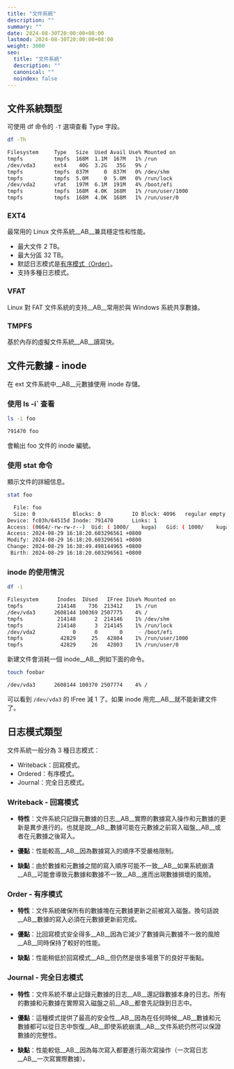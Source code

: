 ```yaml
---
title: "文件系統"
description: ""
summary: ""
date: 2024-08-30T20:00:00+08:00
lastmod: 2024-08-30T20:00:00+08:00
weight: 3000
seo:
  title: "文件系統"
  description: ""
  canonical: ""
  noindex: false
---
```


## 文件系統類型

可使用 df 命令的 `-T` 選項查看 Type 字段。

```bash {frame="none"}
df -Th
```

```bash {frame="none"}
Filesystem     Type   Size  Used Avail Use% Mounted on
tmpfs          tmpfs  168M  1.1M  167M   1% /run
/dev/vda3      ext4    40G  3.2G   35G   9% /
tmpfs          tmpfs  837M     0  837M   0% /dev/shm
tmpfs          tmpfs  5.0M     0  5.0M   0% /run/lock
/dev/vda2      vfat   197M  6.1M  191M   4% /boot/efi
tmpfs          tmpfs  168M  4.0K  168M   1% /run/user/1000
tmpfs          tmpfs  168M  4.0K  168M   1% /run/user/0
```

### EXT4

最常用的 Linux 文件系統__AB__兼具穩定性和性能。

* 最大文件 2 TB。
* 最大分區 32 TB。
* 默認日志模式是[有序模式（Order）](di-ba-zhang-wen-jian-xi-tong.md#order-you-xu-mo-shi)。
* 支持多種日志模式。

### VFAT

Linux 對 FAT 文件系統的支持__AB__常用於與 Windows 系統共享數據。

### TMPFS

基於內存的虛擬文件系統__AB__讀寫快。

## 文件元數據 - inode

在 ext 文件系統中__AB__元數據使用 inode 存儲。

### 使用 ls -i` 查看

```bash {frame="none"}
ls -i foo
```

```bash {frame="none"}
791470 foo
```

會輸出 foo 文件的 inode 編號。

### 使用 stat 命令

顯示文件的詳細信息。

```bash {frame="none"}
stat foo
```

```bash {frame="none"}
  File: foo
  Size: 0            Blocks: 0          IO Block: 4096   regular empty file
Device: fc03h/64515d Inode: 791470      Links: 1
Access: (0664/-rw-rw-r--)  Uid: ( 1000/    kuga)   Gid: ( 1000/    kuga)
Access: 2024-08-29 16:18:20.603296561 +0800
Modify: 2024-08-29 16:18:20.603296561 +0800
Change: 2024-08-29 16:38:49.498144965 +0800
 Birth: 2024-08-29 16:18:20.603296561 +0800
```

### inode 的使用情況

```bash {frame="none"}
df -i
```

```bash {frame="none"}
Filesystem      Inodes  IUsed   IFree IUse% Mounted on
tmpfs           214148    736  213412    1% /run
/dev/vda3      2608144 100369 2507775    4% /
tmpfs           214148      2  214146    1% /dev/shm
tmpfs           214148      3  214145    1% /run/lock
/dev/vda2            0      0       0     - /boot/efi
tmpfs            42829     25   42804    1% /run/user/1000
tmpfs            42829     26   42803    1% /run/user/0
```

新建文件會消耗一個 inode__AB__例如下面的命令。

```bash {frame="none"}
touch foobar
```

```bash {frame="none"}
/dev/vda3      2608144 100370 2507774    4% /
```

可以看到 `/dev/vda3` 的 IFree 減 1 了。如果 inode 用完__AB__就不能新建文件了。

## 日志模式類型

文件系統一般分為 3 種日志模式：

* Writeback：回寫模式。
* Ordered：有序模式。
* Journal：完全日志模式。

### Writeback - 回寫模式

* **特性**：文件系統只記錄元數據的日志__AB__實際的數據寫入操作和元數據的更新是異步進行的。也就是說__AB__數據可能在元數據之前寫入磁盤__AB__或者在元數據之後寫入。

* **優點**：性能較高__AB__因為數據寫入的順序不受嚴格限制。

* **缺點**：由於數據和元數據之間的寫入順序可能不一致__AB__如果系統崩潰__AB__可能會導致元數據和數據不一致__AB__進而出現數據損壞的風險。

### Order - 有序模式

* **特性**：文件系統確保所有的數據塊在元數據更新之前被寫入磁盤。換句話說__AB__數據的寫入必須在元數據更新前完成。

* **優點**：比回寫模式安全得多__AB__因為它減少了數據與元數據不一致的風險__AB__同時保持了較好的性能。

* **缺點**：性能稍低於回寫模式__AB__但仍然是很多場景下的良好平衡點。

### Journal - 完全日志模式

* **特性**：文件系統不單止記錄元數據的日志__AB__還記錄數據本身的日志。所有的數據和元數據在實際寫入磁盤之前__AB__都會先記錄到日志中。

* **優點**：這種模式提供了最高的安全性__AB__因為在任何時候__AB__數據和元數據都可以從日志中恢復__AB__即使系統崩潰__AB__文件系統仍然可以保證數據的完整性。

* **缺點**：性能較低__AB__因為每次寫入都要進行兩次寫操作（一次寫日志__AB__一次寫實際數據）。
